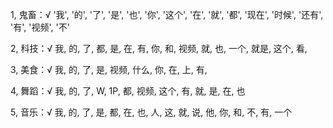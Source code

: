 1, 鬼畜：√
'我', '的', '了', '是', '也', '你', '这个', '在', '就', '都', '现在', '时候', '还有', '有', '视频', '不'


2, 科技：√
我, 的, 了, 都, 是, 在, 有, 你, 和, 视频, 就, 也, 一个, 就是, 这个, 看, 


3, 美食：√
我, 的, 了, 是, 视频, 什么, 你, 在, 上, 有, 


4, 舞蹈：√
我, 的, 了, W, 1P, 都, 视频, 这个, 有, 就, 是, 在, 也


5, 音乐：√
我, 的, 了, 是, 都, 在, 也, 人, 这, 就, 说, 他, 你, 和, 不, 有, 一个